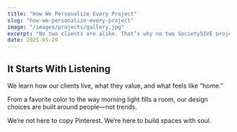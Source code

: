 ```yaml
---
title: "How We Personalize Every Project"
slug: "how-we-personalize-every-project"
image: "/images/projects/gallery.jpg"
excerpt: "No two clients are alike. That’s why no two Society5IVE projects are either."
date: 2025-05-20
---
```


## It Starts With Listening

We learn how our clients live, what they value, and what feels like “home.”

From a favorite color to the way morning light fills a room, our design choices are built around people—not trends.

We’re not here to copy Pinterest. We’re here to build spaces with soul.
